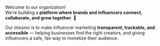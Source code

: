 Welcome to our organization!  
We’re building a **platform where brands and influencers connect, collaborate, and grow together**. 🚀  

Our mission is to make influencer marketing **transparent, trackable, and accessible** — helping businesses find the right creators, and giving influencers a safe, fair way to monetize their audience.
